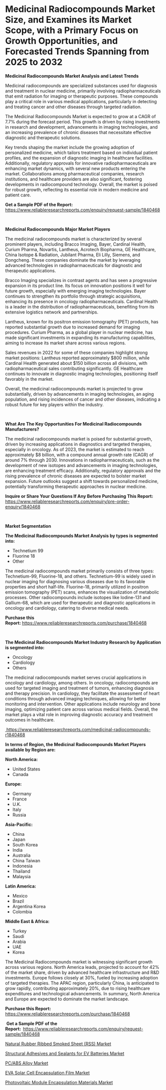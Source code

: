 <p><h1>Medicinal Radiocompounds Market Size, and Examines its Market Scope, with a Primary Focus on Growth Opportunities, and Forecasted Trends Spanning from 2025 to 2032</h1></p><p><strong>Medicinal Radiocompounds Market Analysis and Latest Trends</strong></p>
<p><p>Medicinal radiocompounds are specialized substances used for diagnosis and treatment in nuclear medicine, primarily involving radiopharmaceuticals that emit radiation for imaging or therapeutic purposes. These compounds play a critical role in various medical applications, particularly in detecting and treating cancer and other diseases through targeted radiation.</p><p>The Medicinal Radiocompounds Market is expected to grow at a CAGR of 7.7% during the forecast period. This growth is driven by rising investments in research and development, advancements in imaging technologies, and an increasing prevalence of chronic diseases that necessitate effective diagnostic and therapeutic solutions. </p><p>Key trends shaping the market include the growing adoption of personalized medicine, which tailors treatment based on individual patient profiles, and the expansion of diagnostic imaging in healthcare facilities. Additionally, regulatory approvals for innovative radiopharmaceuticals are enhancing market dynamics, with several new products entering the market. Collaborations among pharmaceutical companies, research institutions, and healthcare providers are also significant, fostering developments in radiocompound technology. Overall, the market is poised for robust growth, reflecting its essential role in modern medicine and patient care.</p></p>
<p><strong>Get a Sample PDF of the Report:&nbsp;</strong> <a href="https://www.reliableresearchreports.com/enquiry/request-sample/1840468?utm_campaign=113&utm_medium=2&utm_source=Github&utm_content=ia&utm_term=03022025&utm_id=medicinal-radiocompounds">https://www.reliableresearchreports.com/enquiry/request-sample/1840468</a></p>
<p>&nbsp;</p>
<p><strong>Medicinal Radiocompounds Major Market Players</strong></p>
<p><p>The medicinal radiocompounds market is characterized by several prominent players, including Bracco Imaging, Bayer, Cardinal Health, Curium Pharma, Novartis, Lantheus, Acrotech Biopharma, GE Healthcare, China Isotope & Radiation, Jubilant Pharma, Eli Lilly, Siemens, and Dongcheng. These companies dominate the market by leveraging advanced technologies in radiopharmaceuticals for diagnostic and therapeutic applications.</p><p>Bracco Imaging specializes in contrast agents and has seen a progressive expansion in its product line. Its focus on innovation positions it well for future growth, especially with emerging imaging technologies. Bayer continues to strengthen its portfolio through strategic acquisitions, enhancing its presence in oncology radiopharmaceuticals. Cardinal Health is a leader in the distribution of radiopharmaceuticals, benefiting from its extensive logistics network and partnerships.</p><p>Lantheus, known for its positron emission tomography (PET) products, has reported substantial growth due to increased demand for imaging procedures. Curium Pharma, as a global player in nuclear medicine, has made significant investments in expanding its manufacturing capabilities, aiming to increase its market share across various regions. </p><p>Sales revenues in 2022 for some of these companies highlight strong market positions: Lantheus reported approximately $800 million, while Cardinal Health generated about $150 billion across all divisions, with radiopharmaceutical sales contributing significantly. GE Healthcare continues to innovate in diagnostic imaging technologies, positioning itself favorably in the market. </p><p>Overall, the medicinal radiocompounds market is projected to grow substantially, driven by advancements in imaging technologies, an aging population, and rising incidences of cancer and other diseases, indicating a robust future for key players within the industry.</p></p>
<p>&nbsp;</p>
<p><strong>What Are The Key Opportunities For Medicinal Radiocompounds Manufacturers?</strong></p>
<p><p>The medicinal radiocompounds market is poised for substantial growth, driven by increasing applications in diagnostics and targeted therapies, especially in oncology. As of 2023, the market is estimated to reach approximately $8 billion, with a compound annual growth rate (CAGR) of around 7% through 2030. Innovations in radiopharmaceuticals, such as the development of new isotopes and advancements in imaging technologies, are enhancing treatment efficacy. Additionally, regulatory approvals and the rising prevalence of chronic diseases are expected to bolster market expansion. Future outlooks suggest a shift towards personalized medicine, potentially transforming therapeutic approaches in nuclear medicine.</p></p>
<p><strong>Inquire or Share Your Questions If Any Before Purchasing This Report:</strong> <a href="https://www.reliableresearchreports.com/enquiry/pre-order-enquiry/1840468?utm_campaign=113&utm_medium=2&utm_source=Github&utm_content=ia&utm_term=03022025&utm_id=medicinal-radiocompounds">https://www.reliableresearchreports.com/enquiry/pre-order-enquiry/1840468</a></p>
<p>&nbsp;</p>
<p><strong>Market Segmentation</strong></p>
<p><strong>The Medicinal Radiocompounds Market Analysis by types is segmented into:</strong></p>
<p><ul><li>Technetium 99</li><li>Fluorine 18</li><li>Other</li></ul></p>
<p><p>The medicinal radiocompounds market primarily consists of three types: Technetium-99, Fluorine-18, and others. Technetium-99 is widely used in nuclear imaging for diagnosing various diseases due to its favorable properties and short half-life. Fluorine-18, primarily utilized in positron emission tomography (PET) scans, enhances the visualization of metabolic processes. Other radiocompounds include isotopes like Iodine-131 and Gallium-68, which are used for therapeutic and diagnostic applications in oncology and cardiology, catering to diverse medical needs.</p></p>
<p><strong>Purchase this Report:&nbsp;</strong><a href="https://www.reliableresearchreports.com/purchase/1840468?utm_campaign=113&utm_medium=2&utm_source=Github&utm_content=ia&utm_term=03022025&utm_id=medicinal-radiocompounds">https://www.reliableresearchreports.com/purchase/1840468</a></p>
<p>&nbsp;</p>
<p><strong>The Medicinal Radiocompounds Market Industry Research by Application is segmented into:</strong></p>
<p><ul><li>Oncology</li><li>Cardiology</li><li>Others</li></ul></p>
<p><p>The medicinal radiocompounds market serves crucial applications in oncology and cardiology, among others. In oncology, radiocompounds are used for targeted imaging and treatment of tumors, enhancing diagnosis and therapy precision. In cardiology, they facilitate the assessment of heart conditions through advanced imaging techniques, allowing for better monitoring and intervention. Other applications include neurology and bone imaging, optimizing patient care across various medical fields. Overall, the market plays a vital role in improving diagnostic accuracy and treatment outcomes in healthcare.</p></p>
<p><a href="https://www.reliableresearchreports.com/medicinal-radiocompounds-r1840468?utm_campaign=113&utm_medium=2&utm_source=Github&utm_content=ia&utm_term=03022025&utm_id=medicinal-radiocompounds">&nbsp;https://www.reliableresearchreports.com/medicinal-radiocompounds-r1840468</a></p>
<p><strong>In terms of Region, the Medicinal Radiocompounds Market Players available by Region are:</strong></p>
<p>
    <p> <strong> North America: </strong>
        <ul>
            <li>United States</li>
            <li>Canada</li>
        </ul>
        </p> 
    <p> <strong> Europe: </strong>
        <ul>
            <li>Germany</li>
            <li>France</li>
            <li>U.K.</li>
            <li>Italy</li>
            <li>Russia</li>
        </ul>
        </p> 
    <p> <strong> Asia-Pacific: </strong>
        <ul>
            <li>China</li>
            <li>Japan</li>
            <li>South Korea</li>
            <li>India</li>
            <li>Australia</li>
            <li>China Taiwan</li>
            <li>Indonesia</li>
            <li>Thailand</li>
            <li>Malaysia</li>
        </ul>
        </p> 
    <p> <strong> Latin America: </strong>
        <ul>
            <li>Mexico</li>
            <li>Brazil</li>
            <li>Argentina Korea</li>
            <li>Colombia</li>
        </ul>
        </p> 
    <p> <strong> Middle East & Africa: </strong>
        <ul>
            <li>Turkey</li>
            <li>Saudi</li>
            <li>Arabia</li>
            <li>UAE</li>
            <li>Korea</li>
        </ul>
    </p>
    </p>
<p><p>The Medicinal Radiocompounds market is witnessing significant growth across various regions. North America leads, projected to account for 42% of the market share, driven by advanced healthcare infrastructure and R&D investments. Europe follows closely at 30%, fueled by increasing adoption of targeted therapies. The APAC region, particularly China, is anticipated to grow rapidly, contributing approximately 20%, due to rising healthcare expenditures and technological advancements. In summary, North America and Europe are expected to dominate the market landscape.</p></p>
<p><strong>Purchase this Report: </strong><a href="https://www.reliableresearchreports.com/purchase/1840468?utm_campaign=113&utm_medium=2&utm_source=Github&utm_content=ia&utm_term=03022025&utm_id=medicinal-radiocompounds">https://www.reliableresearchreports.com/purchase/1840468</a></p>
<p>&nbsp;<strong>Get a Sample PDF of the Report:&nbsp;&nbsp;</strong><a href="https://www.reliableresearchreports.com/enquiry/request-sample/1840468?utm_campaign=113&utm_medium=2&utm_source=Github&utm_content=ia&utm_term=03022025&utm_id=medicinal-radiocompounds">https://www.reliableresearchreports.com/enquiry/request-sample/1840468</a></p>
<p><strong></strong></p>
<p><p><a href="https://github.com/letisharempel95/Market-Research-Report-List-1/blob/main/natural-rubber-ribbed-smoked-sheet-rss-market.md?utm_campaign=113&utm_medium=2&utm_source=Github&utm_content=ia&utm_term=03022025&utm_id=medicinal-radiocompounds">Natural Rubber Ribbed Smoked Sheet (RSS) Market</a></p><p><a href="https://github.com/ajatawlasta/Market-Research-Report-List-1/blob/main/structural-adhesives-and-sealants-for-ev-batteries-market.md?utm_campaign=113&utm_medium=2&utm_source=Github&utm_content=ia&utm_term=03022025&utm_id=medicinal-radiocompounds">Structural Adhesives and Sealants for EV Batteries Market</a></p><p><a href="https://github.com/semiensamuel72378/Market-Research-Report-List-1/blob/main/pcabs-alloy-market.md?utm_campaign=113&utm_medium=2&utm_source=Github&utm_content=ia&utm_term=03022025&utm_id=medicinal-radiocompounds">PC/ABS Alloy Market</a></p><p><a href="https://github.com/lehumiston1971679/Market-Research-Report-List-1/blob/main/eva-solar-cell-encapsulation-film-market.md?utm_campaign=113&utm_medium=2&utm_source=Github&utm_content=ia&utm_term=03022025&utm_id=medicinal-radiocompounds">EVA Solar Cell Encapsulation Film Market</a></p><p><a href="https://github.com/locarol73/Market-Research-Report-List-1/blob/main/photovoltaic-module-encapsulation-materials-market.md?utm_campaign=113&utm_medium=2&utm_source=Github&utm_content=ia&utm_term=03022025&utm_id=medicinal-radiocompounds">Photovoltaic Module Encapsulation Materials Market</a></p></p>